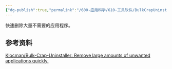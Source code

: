 ```yaml
---
{"dg-publish":true,"permalink":"/600-应用科学/610-工具软件/BulkCrapUninstaller/","tags":["Windows/系统优化"],"noteIcon":""}
---
```


快速删除大量不需要的应用程序。


## 参考资料
[Klocman/Bulk-Crap-Uninstaller: Remove large amounts of unwanted applications quickly.](https://github.com/Klocman/Bulk-Crap-Uninstaller)